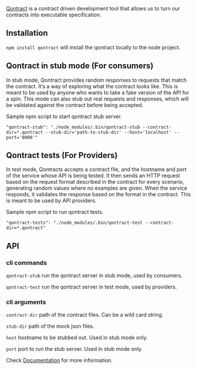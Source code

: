 [Qontract](https://qontract.run/) is a contract driven development tool that allows us to turn our contracts into executable specification.

## Installation
`npm install qontract`  will install the qontract locally to the node project.

## Qontract in stub mode (For consumers)

In stub mode, Qontract provides random responses to requests that match the contract. It’s a way of exploring what the contract looks like.
This is meant to be used by anyone who wants to take a fake version of the API for a spin.
This mode can also stub out real requests and responses, which will be validated against the contract before being accepted.

Sample npm script to start qontract stub server.

`"qontract-stub": "./node_modules/.bin/qontract-stub --contract-dir=*.qontract --stub-dir='path-to-stub-dir' --host='localhost' --port='8000'"`

## Qontract tests (For Providers)

In test mode, Qontracts accepts a contract file, and the hostname and port of the service whose API is being tested. It then sends an HTTP request based on the request format described in the contract for every scenario, generating random values where no examples are given. When the service responds, it validates the response based on the format in the contract.
This is meant to be used by API providers.

Sample npm script to run qontract tests.

`"qontract-tests": "./node_modules/.bin/qontract-test --contract-dir=*.qontract"`

## API

### cli commands

`qontract-stub` run the qontract server in stub mode, used by consumers.

`qontract-test` run the qontract server in test mode, used by providers.

### cli arguments

`contract-dir` path of the contract files. Can be a wild card string.

`stub-dir` path of the mock json files.

`host` hostname to be stubbed out. Used in stub mode only.

`port` port to run the stub server. Used in stub mode only.

Check [Documentation](https://qontract.run/documentation.html) for more information.

